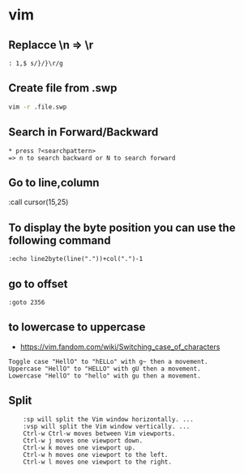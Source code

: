 # vim

## Replacce \n => \r
```
: 1,$ s/}/}\r/g
```

## Create file from .swp

```bash
vim -r .file.swp
```

## Search in Forward/Backward
```
* press ?<searchpattern>             
=> n to search backward or N to search forward 
```

## Go to line,column

:call cursor(15,25)

## To display the byte position you can use the following command
```
:echo line2byte(line("."))+col(".")-1
```

## go to offset
```
:goto 2356
```

## to lowercase to uppercase
* https://vim.fandom.com/wiki/Switching_case_of_characters
```
Toggle case "HellO" to "hELLo" with g~ then a movement.
Uppercase "HellO" to "HELLO" with gU then a movement.
Lowercase "HellO" to "hello" with gu then a movement.
```


## Split
```
    :sp will split the Vim window horizontally. ...
    :vsp will split the Vim window vertically. ...
    Ctrl-w Ctrl-w moves between Vim viewports.
    Ctrl-w j moves one viewport down.
    Ctrl-w k moves one viewport up.
    Ctrl-w h moves one viewport to the left.
    Ctrl-w l moves one viewport to the right.

```

